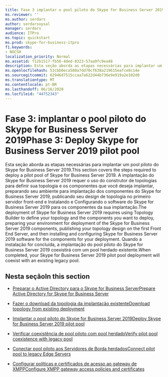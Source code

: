 ```yaml
---
title: Fase 3 implantar o pool piloto do Skype for Business Server 2019
ms.reviewer: ''
ms.author: serdars
author: serdarsoysal
manager: serdars
audience: ITPro
ms.topic: quickstart
ms.prod: skype-for-business-itpro
f1.keywords:
- NOCSH
localization_priority: Normal
ms.assetid: f12b1517-fb56-4ded-8323-57aa9fc9ea48
description: Esta seção aborda as etapas necessárias para implantar um pool piloto do Skype for Business Server 2019. A implantação do Skype for Business Server 2019 requer o uso do construtor de topologias para definir sua topologia e os componentes que você deseja implantar, preparando seu ambiente para implantação dos componentes do Skype for Business Server 2019, publicando seu design de topologia no primeiro servidor front-end e Instalando e Configurando o software do Skype for Business Server 2019 para os componentes da sua implantação. Quando a instalação for concluída, a implantação do pool piloto do Skype for Business Server 2019 coexistirá com um pool herdado existente.
ms.openlocfilehash: 53cbb0eca580a7dd70cf638a219615eafce8c14e
ms.sourcegitcommit: 62946d7515ccaa7a622d44b736e9e919a2e102d0
ms.translationtype: MT
ms.contentlocale: pt-BR
ms.lasthandoff: 06/16/2020
ms.locfileid: "44752343"
---
```

# <a name="phase-3-deploy-skype-for-business-server-2019-pilot-pool"></a><span data-ttu-id="bd79c-105">Fase 3: implantar o pool piloto do Skype for Business Server 2019</span><span class="sxs-lookup"><span data-stu-id="bd79c-105">Phase 3: Deploy Skype for Business Server 2019 pilot pool</span></span>

<span data-ttu-id="bd79c-106">Esta seção aborda as etapas necessárias para implantar um pool piloto do Skype for Business Server 2019.</span><span class="sxs-lookup"><span data-stu-id="bd79c-106">This section covers the steps required to deploy a pilot pool of Skype for Business Server 2019.</span></span> <span data-ttu-id="bd79c-107">A implantação do Skype for Business Server 2019 requer o uso do construtor de topologias para definir sua topologia e os componentes que você deseja implantar, preparando seu ambiente para implantação dos componentes do Skype for Business Server 2019, publicando seu design de topologia no primeiro servidor front-end e Instalando e Configurando o software do Skype for Business Server 2019 para os componentes da sua implantação.</span><span class="sxs-lookup"><span data-stu-id="bd79c-107">The deployment of Skype for Business Server 2019 requires using Topology Builder to define your topology and the components you want to deploy, preparing your environment for deployment of the Skype for Business Server 2019 components, publishing your topology design on the first Front End Server, and then installing and configuring Skype for Business Server 2019 software for the components for your deployment.</span></span> <span data-ttu-id="bd79c-108">Quando a instalação for concluída, a implantação do pool piloto do Skype for Business Server 2019 coexistirá com um pool herdado existente.</span><span class="sxs-lookup"><span data-stu-id="bd79c-108">When completed, your Skype for Business Server 2019 pilot pool deployment will coexist with an existing legacy pool.</span></span>
  
## <a name="in-this-section"></a><span data-ttu-id="bd79c-109">Nesta seção</span><span class="sxs-lookup"><span data-stu-id="bd79c-109">In this section</span></span>

- [<span data-ttu-id="bd79c-110">Preparar o Active Directory para o Skype for Business Server</span><span class="sxs-lookup"><span data-stu-id="bd79c-110">Prepare Active Directory for Skype for Business Server</span></span>](prepare-active-directory.md)
    
- [<span data-ttu-id="bd79c-111">Fazer o download da topologia da implantação existente</span><span class="sxs-lookup"><span data-stu-id="bd79c-111">Download topology from existing deployment</span></span>](download-topology-from-existing-deployment.md)
    
- [<span data-ttu-id="bd79c-112">Implantar o pool piloto do Skype for Business Server 2019</span><span class="sxs-lookup"><span data-stu-id="bd79c-112">Deploy Skype for Business Server 2019 pilot pool</span></span>](deploy-pilot-pool.md)
    
- [<span data-ttu-id="bd79c-113">Verificar coexistência de pool piloto com pool herdado</span><span class="sxs-lookup"><span data-stu-id="bd79c-113">Verify pilot pool coexistence with legacy pool</span></span>](verify-pilot-pool-coexistence-with-legacy-pool.md)
    
- [<span data-ttu-id="bd79c-114">Conectar pool piloto aos Servidores de Borda herdados</span><span class="sxs-lookup"><span data-stu-id="bd79c-114">Connect pilot pool to legacy Edge Servers</span></span>](connect-pilot-pool-to-legacy-edge-servers.md)
    
- [<span data-ttu-id="bd79c-115">Configurar políticas e certificados de acesso ao gateway de XMPP</span><span class="sxs-lookup"><span data-stu-id="bd79c-115">Configure XMPP gateway access policies and certificates</span></span>](configure-xmpp-gateway-access-policies-and-certificates.md)
    

